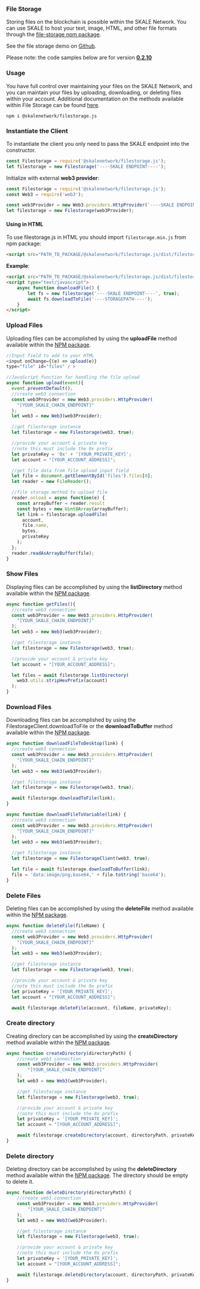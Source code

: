 ### File Storage

Storing files on the blockchain is possible within the SKALE Network. You can use SKALE to host your text, image, HTML, and other file formats through the  [file-storage npm package](https://www.npmjs.com/package/@skalenetwork/filestorage.js).  

See the file storage demo on [Github](https://github.com/skalenetwork/skale-demo/tree/master/file-storage).  

Please note: the code samples below are for version  [**0.2.10**](https://www.npmjs.com/package/@skalenetwork/filestorage.js)  

<TCSectionLayout>
<TCColumnOne>

### Usage

You have full control over maintaining your files on the SKALE Network, and you can maintain your files by uploading, downloading, or deleting files within your account. Additional documentation on the methods available within File Storage can be found  [here](https://www.npmjs.com/package/@skalenetwork/filestorage.js).  

</TCColumnOne>
<TCColumnTwo>

```shell
npm i @skalenetwork/filestorage.js
```

</TCColumnTwo>
</TCSectionLayout>
<TCSectionLayout>
<TCColumnOne>

### Instantiate the Client

To instantiate the client you only need to pass the SKALE endpoint into the constructor.  

</TCColumnOne>
<TCColumnTwo>

```javascript
const Filestorage = require('@skalenetwork/filestorage.js');
let filestorage = new Filestorage('----SKALE ENDPOINT----');
```

Initialize with external **web3 provider**:

```javascript
const Filestorage = require('@skalenetwork/filestorage.js');
const Web3 = require('web3');

const web3Provider = new Web3.providers.HttpProvider('----SKALE ENDPOINT----');
let filestorage = new Filestorage(web3Provider);
```

#### Using in HTML

To use filestorage.js in HTML you should import `filestorage.min.js` from npm package:

```html
<script src="PATH_TO_PACKAGE/@skalenetwork/filestorage.js/dist/filestorage.min.js"></script>
```

**Example**:

```html
<script src="PATH_TO_PACKAGE/@skalenetwork/filestorage.js/dist/filestorage.min.js"></script>
<script type="text/javascript">
    async function downloadFile() {
        let fs = new filestorage('----SKALE ENDPOINT----', true);
        await fs.downloadToFile('----STORAGEPATH----');
    }
</script>   
```

</TCColumnTwo>
</TCSectionLayout>
<TCSectionLayout>
<TCColumnOne>

### Upload Files

Uploading files can be accomplished by using the  **uploadFile**  method available within the  [NPM package](https://www.npmjs.com/package/@skalenetwork/filestorage.js).  

</TCColumnOne>
<TCColumnTwo>

```javascript
//Input field to add to your HTML
<input onChange={(e) => upload(e)} 
type="file" id="files" / >

//JavaScript function for handling the file upload
async function upload(event){
  event.preventDefault();
  //create web3 connection
  const web3Provider = new Web3.providers.HttpProvider(
    "[YOUR_SKALE_CHAIN_ENDPOINT]"
  );
  let web3 = new Web3(web3Provider);

  //get filestorage instance
  let filestorage = new Filestorage(web3, true);

  //provide your account & private key
  //note this must include the 0x prefix
  let privateKey = '0x' + '[YOUR_PRIVATE_KEY]';
  let account = "[YOUR_ACCOUNT_ADDRESS]";

  //get file data from file upload input field
  let file = document.getElementById('files').files[0];
  let reader = new FileReader();

  //file storage method to upload file
  reader.onload = async function(e) {
    const arrayBuffer = reader.result
    const bytes = new Uint8Array(arrayBuffer);
    let link = filestorage.uploadFile(
      account, 
      file.name, 
      bytes,
      privateKey
    );
  };
  reader.readAsArrayBuffer(file);
}

```

</TCColumnTwo>
</TCSectionLayout>
<TCSectionLayout>
<TCColumnOne>

### Show Files

Displaying files can be accomplished by using the  **listDirectory**  method available within the  [NPM package](https://www.npmjs.com/package/@skalenetwork/filestorage.js).  

</TCColumnOne>
<TCColumnTwo>

```javascript
async function getFiles(){
  //create web3 connection
  const web3Provider = new Web3.providers.HttpProvider(
    "[YOUR_SKALE_CHAIN_ENDPOINT]"
  );
  let web3 = new Web3(web3Provider);

  //get filestorage instance
  let filestorage = new Filestorage(web3, true);

  //provide your account & private key
  let account = "[YOUR_ACCOUNT_ADDRESS]";

  let files = await filestorage.listDirectory(
    web3.utils.stripHexPrefix(account)
  );
}

```

</TCColumnTwo>
</TCSectionLayout>
<TCSectionLayout>
<TCColumnOne>

### Download Files

Downloading files can be accomplished by using the FilestorageClient.downloadToFile or the  **downloadToBuffer**  method available within the  [NPM package](https://www.npmjs.com/package/@skalenetwork/filestorage.js).  

</TCColumnOne>
<TCColumnTwo>

```javascript
async function downloadFileToDesktop(link) {
  //create web3 connection
  const web3Provider = new Web3.providers.HttpProvider(
    "[YOUR_SKALE_CHAIN_ENDPOINT]"
  );
  let web3 = new Web3(web3Provider);

  //get filestorage instance
  let filestorage = new Filestorage(web3, true);

  await filestorage.downloadToFile(link);
}

async function downloadFileToVariable(link) {
  //create web3 connection
  const web3Provider = new Web3.providers.HttpProvider(
    "[YOUR_SKALE_CHAIN_ENDPOINT]"
  );
  let web3 = new Web3(web3Provider);

  //get filestorage instance
  let filestorage = new FilestorageClient(web3, true);

  let file = await filestorage.downloadToBuffer(link);
  file = 'data:image/png;base64,' + file.toString('base64');
}

```

</TCColumnTwo>
</TCSectionLayout>
<TCSectionLayout>
<TCColumnOne>

### Delete Files

Deleting files can be accomplished by using the  **deleteFile**  method available within the  [NPM package](https://www.npmjs.com/package/@skalenetwork/filestorage.js).  

</TCColumnOne>
<TCColumnTwo>

```javascript
async function deleteFile(fileName) {
  //create web3 connection
  const web3Provider = new Web3.providers.HttpProvider(
    "[YOUR_SKALE_CHAIN_ENDPOINT]"
  );
  let web3 = new Web3(web3Provider);

  //get filestorage instance
  let filestorage = new Filestorage(web3, true);

  //provide your account & private key
  //note this must include the 0x prefix
  let privateKey = '[YOUR_PRIVATE_KEY]';
  let account = "[YOUR_ACCOUNT_ADDRESS]";

  await filestorage.deleteFile(account, fileName, privateKey);

```

</TCColumnTwo>
</TCSectionLayout>
<TCSectionLayout>
<TCColumnOne>

### Create directory

Creating directory can be accomplished by using the **createDirectory**  method available within the [NPM package](https://www.npmjs.com/package/@skalenetwork/filestorage.js).

</TCColumnOne>
<TCColumnTwo>

```javascript
async function createDirectory(directoryPath) {
    //create web3 connection
    const web3Provider = new Web3.providers.HttpProvider(
        "[YOUR_SKALE_CHAIN_ENDPOINT]"
    );
    let web3 = new Web3(web3Provider);

    //get filestorage instance
    let filestorage = new Filestorage(web3, true);

    //provide your account & private key
    //note this must include the 0x prefix
    let privateKey = '[YOUR_PRIVATE_KEY]';
    let account = "[YOUR_ACCOUNT_ADDRESS]";

    await filestorage.createDirectory(account, directoryPath, privateKey);
}
```

</TCColumnTwo>
</TCSectionLayout>
<TCSectionLayout>
<TCColumnOne>

### Delete directory

Deleting directory can be accomplished by using the **deleteDirectory**  method available within the [NPM package](https://www.npmjs.com/package/@skalenetwork/filestorage.js). The directory should be empty to delete it.

</TCColumnOne>
<TCColumnTwo>

```javascript
async function deleteDirectory(directoryPath) {
    //create web3 connection
    const web3Provider = new Web3.providers.HttpProvider(
        "[YOUR_SKALE_CHAIN_ENDPOINT]"
    );
    let web3 = new Web3(web3Provider);

    //get filestorage instance
    let filestorage = new Filestorage(web3, true);

    //provide your account & private key
    //note this must include the 0x prefix
    let privateKey = '[YOUR_PRIVATE_KEY]';
    let account = "[YOUR_ACCOUNT_ADDRESS]";

    await filestorage.deleteDirectory(account, directoryPath, privateKey);
}
```

</TCColumnTwo>
</TCSectionLayout>